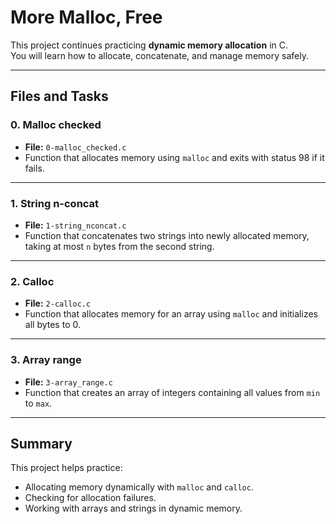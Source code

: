 # More Malloc, Free

This project continues practicing **dynamic memory allocation** in C.  
You will learn how to allocate, concatenate, and manage memory safely.

---

## Files and Tasks

### 0. Malloc checked
- **File:** `0-malloc_checked.c`
- Function that allocates memory using `malloc` and exits with status 98 if it fails.

---

### 1. String n-concat
- **File:** `1-string_nconcat.c`
- Function that concatenates two strings into newly allocated memory, taking at most `n` bytes from the second string.

---

### 2. Calloc
- **File:** `2-calloc.c`
- Function that allocates memory for an array using `malloc` and initializes all bytes to 0.

---

### 3. Array range
- **File:** `3-array_range.c`
- Function that creates an array of integers containing all values from `min` to `max`.

---

## Summary
This project helps practice:
- Allocating memory dynamically with `malloc` and `calloc`.
- Checking for allocation failures.
- Working with arrays and strings in dynamic memory.
